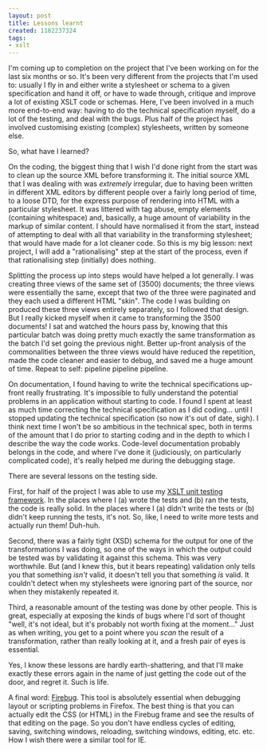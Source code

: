 ```yaml
---
layout: post
title: Lessons learnt
created: 1182237324
tags:
- xslt
---
```

I'm coming up to completion on the project that I've been working on for the last six months or so. It's been very different from the projects that I'm used to: usually I fly in and either write a stylesheet or schema to a given specification and hand it off, or have to wade through, critique and improve a lot of existing XSLT code or schemas. Here, I've been involved in a much more end-to-end way: having to do the technical specification myself, do a lot of the testing, and deal with the bugs. Plus half of the project has involved customising existing (complex) stylesheets, written by someone else.

So, what have I learned?

<!--break-->

On the coding, the biggest thing that I wish I'd done right from the start was to clean up the source XML before transforming it. The initial source XML that I was dealing with was *extremely* irregular, due to having been written in different XML editors by different people over a fairly long period of time, to a loose DTD, for the express purpose of rendering into HTML with a particular stylesheet. It was littered with tag abuse, empty elements (containing whitespace) and, basically, a huge amount of variability in the markup of similar content. I should have normalised it from the start, instead of attempting to deal with all that variability in the transforming stylesheet; that would have made for a lot cleaner code. So this is my big lesson: next project, I will add a "rationalising" step at the start of the process, even if that rationalising step (initially) does nothing.

Splitting the process up into steps would have helped a lot generally. I was creating three views of the same set of (3500) documents; the three views were essentially the same, except that two of the three were paginated and they each used a different HTML "skin". The code I was building on produced these three views entirely separately, so I followed that design. But I really kicked myself when it came to transforming the 3500 documents! I sat and watched the hours pass by, knowing that this particular batch was doing pretty much exactly the same transformation as the batch I'd set going the previous night. Better up-front analysis of the commonalities between the three views would have reduced the repetition, made the code cleaner and easier to debug, and saved me a huge amount of time. Repeat to self: pipeline pipeline pipeline.

On documentation, I found having to write the technical specifications up-front really frustrating. It's impossible to fully understand the potential problems in an application without starting to code. I found I spent at least as much time correcting the technical specification as I did coding... until I stopped updating the technical specification (so now it's out of date, sigh). I think next time I won't be so ambitious in the technical spec, both in terms of the amount that I do prior to starting coding and in the depth to which I describe the way the code works. Code-level documentation probably belongs in the code, and where I've done it (judiciously, on particularly complicated code), it's really helped me during the debugging stage.

There are several lessons on the testing side.

First, for half of the project I was able to use my [XSLT unit testing framework][1]. In the places where I (a) wrote the tests and (b) ran the tests, the code is really solid. In the places where I (a) didn't write the tests or (b) didn't keep running the tests, it's not. So, like, I need to write more tests and actually run them! Duh-huh.

[1]: http://www.jenitennison.com/xslt/utilities/unit-testing/ "Jeni's XSLT Unit Testing Framework"

Second, there was a fairly tight (XSD) schema for the output for one of the transformations I was doing, so one of the ways in which the output could be tested was by validating it against this schema. This was very worthwhile. But (and I knew this, but it bears repeating) validation only tells you that something *isn't* valid, it doesn't tell you that something *is* valid. It couldn't detect when my stylesheets were ignoring part of the source, nor when they mistakenly repeated it.

Third, a reasonable amount of the testing was done by other people. This is great, especially at exposing the kinds of bugs where I'd sort of thought "well, it's not ideal, but it's probably not worth fixing at the moment..." Just as when writing, you get to a point where you *scan* the result of a transformation, rather than really looking at it, and a fresh pair of eyes is essential.

Yes, I know these lessons are hardly earth-shattering, and that I'll make exactly these errors again in the name of just getting the code out of the door, and regret it. Such is life.

A final word: [Firebug][2]. This tool is absolutely essential when debugging layout or scripting problems in Firefox. The best thing is that you can actually edit the CSS (or HTML) in the Firebug frame and see the results of that editing on the page. So you don't have endless cycles of editing, saving, switching windows, reloading, switching windows, editing, etc. etc. How I wish there were a similar tool for IE.

[2]: http://www.getfirebug.com/ "Firebug plug-in for Firefox"
